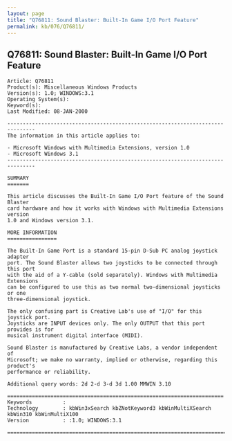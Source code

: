 ```yaml
---
layout: page
title: "Q76811: Sound Blaster: Built-In Game I/O Port Feature"
permalink: kb/076/Q76811/
---
```


## Q76811: Sound Blaster: Built-In Game I/O Port Feature

	Article: Q76811
	Product(s): Miscellaneous Windows Products
	Version(s): 1.0; WINDOWS:3.1
	Operating System(s): 
	Keyword(s): 
	Last Modified: 08-JAN-2000
	
	-------------------------------------------------------------------------------
	The information in this article applies to:
	
	- Microsoft Windows with Multimedia Extensions, version 1.0 
	- Microsoft Windows 3.1 
	-------------------------------------------------------------------------------
	
	SUMMARY
	=======
	
	This article discusses the Built-In Game I/O Port feature of the Sound Blaster
	card hardware and how it works with Windows with Multimedia Extensions version
	1.0 and Windows version 3.1.
	
	MORE INFORMATION
	================
	
	The Built-In Game Port is a standard 15-pin D-Sub PC analog joystick adapter
	port. The Sound Blaster allows two joysticks to be connected through this port
	with the aid of a Y-cable (sold separately). Windows with Multimedia Extensions
	can be configured to use this as two normal two-dimensional joysticks or one
	three-dimensional joystick.
	
	The only confusing part is Creative Lab's use of "I/O" for this joystick port.
	Joysticks are INPUT devices only. The only OUTPUT that this port provides is for
	musical instrument digital interface (MIDI).
	
	Sound Blaster is manufactured by Creative Labs, a vendor independent of
	Microsoft; we make no warranty, implied or otherwise, regarding this product's
	performance or reliability.
	
	Additional query words: 2d 2-d 3-d 3d 1.00 MMWIN 3.10
	
	======================================================================
	Keywords          :  
	Technology        : kbWin3xSearch kbZNotKeyword3 kbWinMultiXSearch kbWin310 kbWinMultiX100
	Version           : :1.0; WINDOWS:3.1
	
	=============================================================================
	
